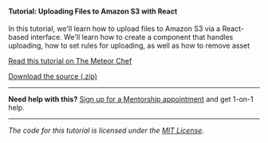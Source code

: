 #### Tutorial: Uploading Files to Amazon S3 with React

In this tutorial, we'll learn how to upload files to Amazon S3 via a React-based interface. We'll learn how to create a component that handles uploading, how to set rules for uploading, as well as how to remove asset

[Read this tutorial on The Meteor Chef](https://themeteorchef.com/tutorials/uploading-files-to-amazon-s3-with-react)  

[Download the source (.zip)](https://github.com/themeteorchef/uploading-files-to-amazon-s3-with-react/archive/master.zip)

---

**Need help with this?** [Sign up for a Mentorship appointment](https://themeteorchef.com/mentorship?readme=uploading-files-to-amazon-s3-with-react) and get 1-on-1 help.

---

_The code for this tutorial is licensed under the [MIT License](http://opensource.org/licenses/MIT)_.
